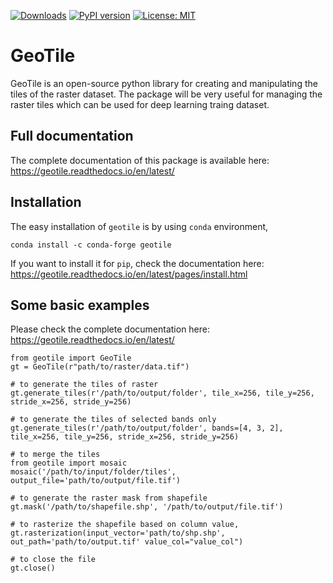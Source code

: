 [![Downloads](https://pepy.tech/badge/geotile)](https://pepy.tech/project/geotile)
[![PyPI version](https://badge.fury.io/py/geotile.svg)](https://pypi.org/project/geotile/)
[![License: MIT](https://img.shields.io/badge/License-MIT-yellow.svg)](https://github.com/iamtekson/geotile/blob/master/LICENSE)

# GeoTile

GeoTile is an open-source python library for creating and manipulating the tiles of the raster dataset. The package will be very useful for managing the raster tiles which can be used for deep learning traing dataset.

## Full documentation

The complete documentation of this package is available here: https://geotile.readthedocs.io/en/latest/

## Installation

The easy installation of `geotile` is by using `conda` environment,

```shell
conda install -c conda-forge geotile
```

If you want to install it for `pip`, check the documentation here: https://geotile.readthedocs.io/en/latest/pages/install.html

## Some basic examples

Please check the complete documentation here: https://geotile.readthedocs.io/en/latest/

```shell
from geotile import GeoTile
gt = GeoTile(r"path/to/raster/data.tif")

# to generate the tiles of raster
gt.generate_tiles(r'/path/to/output/folder', tile_x=256, tile_y=256, stride_x=256, stride_y=256)

# to generate the tiles of selected bands only
gt.generate_tiles(r'/path/to/output/folder', bands=[4, 3, 2], tile_x=256, tile_y=256, stride_x=256, stride_y=256)

# to merge the tiles
from geotile import mosaic
mosaic('/path/to/input/folder/tiles', output_file='path/to/output/file.tif')

# to generate the raster mask from shapefile
gt.mask('/path/to/shapefile.shp', '/path/to/output/file.tif')

# to rasterize the shapefile based on column value,
gt.rasterization(input_vector='path/to/shp.shp', out_path='path/to/output.tif' value_col="value_col")

# to close the file
gt.close()
```

